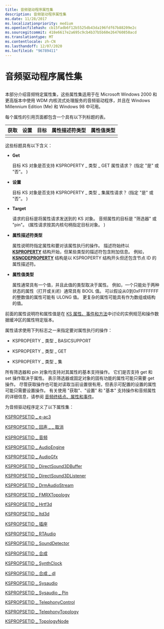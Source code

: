 ```yaml
---
title: 音频驱动程序属性集
description: 音频驱动程序属性集
ms.date: 11/28/2017
ms.localizationpriority: medium
ms.openlocfilehash: cb15fadb6f12b5525db43da196fdf67b88209e2c
ms.sourcegitcommit: 418e6617e2a695c9cb4b37b5b60e264760858acd
ms.translationtype: MT
ms.contentlocale: zh-CN
ms.lasthandoff: 12/07/2020
ms.locfileid: "96789411"
---
```

# <a name="audio-drivers-property-sets"></a>音频驱动程序属性集


## <span id="ddk_audio_drivers_property_sets_ks"></span><span id="DDK_AUDIO_DRIVERS_PROPERTY_SETS_KS"></span>


本部分介绍音频特定属性集，这些属性集适用于在 Microsoft Windows 2000 和更高版本中使用 WDM 内核流式处理服务的音频驱动程序，并且在 Windows Millennium Edition (Me) 和 Windows 98 中可用。

每个属性的引用页面都包含一个具有以下列标题的表。


| 获取 | 设置 | 目标 | 属性描述符类型 | 属性值类型 |
|-----|-----|--------|--------------------------|---------------------|
|     |     |        |                          |                     |

这些标题具有以下含义：

-   **Get**

    目标 KS 对象是否支持 KSPROPERTY \_ 类型 \_ GET 属性请求？  (指定 "是" 或 "否"。 ) 

-   **设置**

    目标 KS 对象是否支持 KSPROPERTY \_ 类型 \_ 集属性请求？  (指定 "是" 或 "否"。 ) 

-   **Target**

    请求的目标是将属性请求发送到的 KS 对象。 音频属性的目标是 "筛选器" 或 "pin"。  (属性请求按其内核句柄指定目标对象。 ) 

-   **属性描述符类型**

    属性说明符指定属性和要对该属性执行的操作。 描述符始终以 [**KSPROPERTY**](/previous-versions/ff564262(v=vs.85)) 结构开始，但某些类型的描述符包含附加信息。 例如， [**KSNODEPROPERTY**](/windows-hardware/drivers/ddi/ksmedia/ns-ksmedia-ksnodeproperty) 结构是以 KSPROPERTY 结构开头但还包含节点 ID 的属性描述符。

-   **属性值类型**

    属性通常具有一个值，并且此值的类型取决于属性。 例如，一个只能处于两种状态的属性（打开或关闭）通常具有 BOOL 值。 可以假设从0到0xFFFFFFFF 的整数值的属性可能有 ULONG 值。 更复杂的属性可能具有作为数组或结构的值。

前面的属性说明符和属性值是在 [KS 属性、事件和方法](../stream/ks-properties--events--and-methods.md)中讨论的实例规范和操作数据缓冲区的属性特定版本。

属性请求使用下列标志之一来指定要对属性执行的操作：

-   KSPROPERTY \_ 类型 \_ BASICSUPPORT

-   KSPROPERTY \_ 类型 \_ GET

-   KSPROPERTY \_ 类型 \_ 集

所有筛选器和 pin 对象均支持对其属性的基本支持操作。 它们是否支持 get 和 set 操作取决于属性。 表示筛选器或固定对象的固有功能的属性可能只需要 get 操作。 尽管获取操作也可能对读取当前设置很有用，但表示可配置的设置的属性可能只需要设置操作。 有关使用 "获取"、"设置" 和 "基本" 支持操作和音频属性的详细信息，请参阅 [音频终结点、属性和事件](./audio-endpoints--properties-and-events.md)。

为音频驱动程序定义了以下属性集：

[KSPROPSETID \_ e-ac3](kspropsetid-ac3.md)

[KSPROPSETID \_ 回声 \_ \_ 取消](kspropsetid-acoustic-echo-cancel.md)

[KSPROPSETID \_ 音频](kspropsetid-audio.md)

[KSPROPSETID \_ AudioEngine](kspropsetid-audioengine.md)

[KSPROPSETID \_ AudioGfx](kspropsetid-audiogfx.md)

[KSPROPSETID \_ DirectSound3DBuffer](kspropsetid-directsound3dbuffer.md)

[KSPROPSETID \_ DirectSound3DListener](kspropsetid-directsound3dlistener.md)

[KSPROPSETID \_ DrmAudioStream](kspropsetid-drmaudiostream.md)

[KSPROPSETID \_ FMRXTopology](kspropsetid-fmrxtopology.md)

[KSPROPSETID \_ Hrtf3d](kspropsetid-hrtf3d.md)

[KSPROPSETID \_ Itd3d](kspropsetid-itd3d.md)

[KSPROPSETID \_ 插座](kspropsetid-jack.md)

[KSPROPSETID \_ RTAudio](kspropsetid-rtaudio.md)

[KSPROPSETID \_ SoundDetector](kspropsetid-sounddetector.md)

[KSPROPSETID \_ 合成](kspropsetid-synth.md)

[KSPROPSETID \_ SynthClock](kspropsetid-synthclock.md)

[KSPROPSETID \_ 合成 \_ dl](kspropsetid-synth-dls.md)

[KSPROPSETID \_ Sysaudio](kspropsetid-sysaudio.md)

[KSPROPSETID \_ Sysaudio \_ Pin](kspropsetid-sysaudio-pin.md)

[KSPROPSETID \_ TelephonyControl](kspropsetid-telephonycontrol.md)

[KSPROPSETID \_ TelephonyTopology](kspropsetid-telephonytopology.md)

[KSPROPSETID \_ TopologyNode](kspropsetid-topologynode.md)

 

